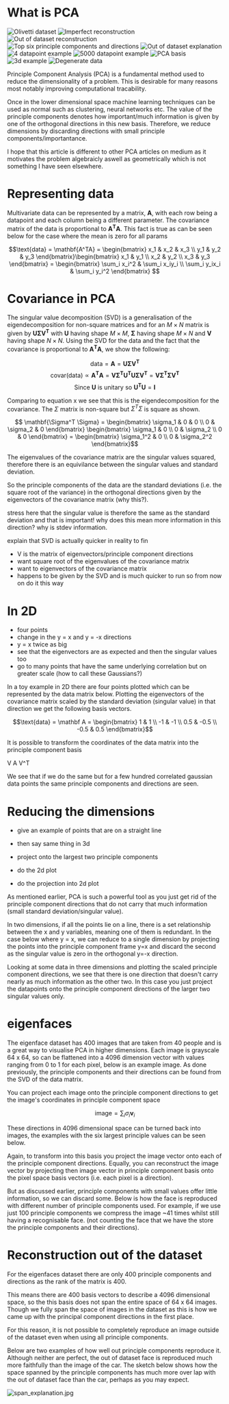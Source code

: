 # What is PCA 

![Olivetti dataset](./figures/olivetti_dataset.png)
![Imperfect reconstruction](./figures/imperfect_reconstruction.png)
![Out of dataset reconstruction](./figures/ood_reconstruction.png)
![Top six principle components and directions](./figures/principle_components.png)
![Out of dataset explanation](./figures/span_explanation.jpg)
![4 datapoint example](./figures/4_datapoints.png)
![5000 datapoint example](./figures/5000_datapoints.png)
![PCA basis](./figures/pca_basis.png)
![3d example](./figures/3d.png)
![Degenerate data](./figures/degeneracy.png)



Principle Component Analysis (PCA) is a fundamental method used to reduce the dimensionality of a problem. This is desirable for many reasons most notably improving computational tracability. 

Once in the lower dimensional space machine learning techniques can be used as normal such as clustering, neural networks etc. The value of the principle components denotes how important/much information is given by one of the orthogonal directions in this new basis. Therefore, we reduce dimensions by discarding directions with small principle components/importantance. 

I hope that this article is different to other PCA articles on medium as it motivates the problem algebraicly aswell as geometrically which is not something I have seen elsewhere.

#  Representing data

Multivariate data can be represented by a matrix, $\mathbf{A}$, with each row being a datapoint and each column being a different parameter. The covariance matrix of the data is proportional to $\mathbf{A
^TA}$. This fact is true as can be seen below for the case where the mean is zero for all params

$$\text{data} = \mathbf{A^TA} = \begin{bmatrix} x_1 & x_2 & x_3 \\ y_1 & y_2 & y_3 \end{bmatrix}\begin{bmatrix} x_1 & y_1 \\ x_2 & y_2 \\ x_3 & y_3 \end{bmatrix} = \begin{bmatrix} \sum_i x_i^2 & \sum_i x_iy_i \\ \sum_i y_ix_i & \sum_i y_i^2 \end{bmatrix} $$


# Covariance in PCA


The singular value decomposition (SVD) is a generalisation of the eigendecomposition for non-square matrices and for an $M \times N$ matrix is given by $\mathbf{U \Sigma V^T}$ with $\mathbf U$ having shape $M \times M$, $\mathbf \Sigma$ having shape $M \times N$ and $\mathbf V$ having shape $N \times N$. Using the SVD for the data and the fact that the covariance is proportional to $\mathbf{A^T A}$, we show the following:

$$\text{data} = \mathbf{A} = \mathbf{U \Sigma V^T}$$
$$\text{covar(data)} \propto \mathbf{A^TA} = \mathbf{V \Sigma^T U^T U \Sigma V^T} = \mathbf{V \Sigma^T \Sigma V^T}$$
$$\text{Since } \mathbf U \text{ is unitary so } \mathbf{U^T U} = \mathbf I$$



Comparing to equation x we see that this is the eigendecomposition for the covariance. The $\Sigma$ matrix is non-square but $\Sigma^T \Sigma$ is square as shown. 

$$ \mathbf{\Sigma^T \Sigma} = \begin{bmatrix} \sigma_1  & 0 & 0 \\ 0 & \sigma_2 & 0 \end{bmatrix} \begin{bmatrix} \sigma_1 & 0 \\ 0 & \sigma_2 \\ 0 & 0 \end{bmatrix} = \begin{bmatrix} \sigma_1^2 & 0 \\ 0 & \sigma_2^2 \end{bmatrix}$$

The eigenvalues of the covariance matrix are the singular values squared, therefore there is an equivilance between the singular values and standard deviation. 


So the principle components of the data are the standard deviations (i.e. the square root of the variance) in the orthogonal directions given by the eigenvectors of the covariance matrix (why this?).  

stress here that the singular value is therefore the same as the standard deviation and that is important! why does this mean more information in this direction? why is stdev information.

explain that SVD is actually quicker in reality to fin

- V is the matrix of eigenvectors/principle component directions
- want square root of the eigenvalues of the covariance matrix
- want to eigenvectors of the covariance matrix 
- happens to be given by the SVD and is much quicker to run so from now on do it this way 

# In 2D 

- four points
- change in the y = x and y = -x directions 
- y = x twice as big 
- see that the eigenvectors are as expected and then the singular values too
- go to many points that have the same underlying correlation but on greater scale (how to call these Gaussians?)

In a toy example in 2D there are four points plotted which can be represented by the data matrix below. Plotting the eigenvectors of the covariance matrix scaled by the standard deviation (singular value) in that direction we get the following basis vectors.


$$\text{data} = \mathbf A = \begin{bmatrix} 1 & 1 \\ -1 & -1 \\ 0.5 & -0.5 \\ -0.5 & 0.5 \end{bmatrix}$$

It is possible to transform the coordinates of the data matrix into the principle component basis 

V A V^T

We see that if we do the same but for a few hundred correlated gaussian data points the same principle components and directions are seen.

# Reducing the dimensions

- give an example of points that are on a straight line
- then say same thing in 3d
- project onto the largest two principle components

- do the 2d plot 
- do the projection into 2d plot

As mentioned earlier, PCA is such a powerful tool as you just get rid of the principle component directions that do not carry that much information (small standard deviation/singular value). 

In two dimensions, if all the points lie on a line, there is a set relationship between the x and y variables, meaning one of them is redundant. In the case below where y = x, we can reduce to a single dimension by projecting the points into the principle component frame y=x and discard the second as the singular value is zero in the orthogonal y=-x direction.

Looking at some data in three dimensions and plotting the scaled principle component directions, we see that there is one direction that doesn't carry nearly as much information as the other two. In this case you just project the datapoints onto the principle component directions of the larger two singular values only.


# eigenfaces

The eigenface dataset has 400 images that are taken from 40 people and is a great way to visualise PCA in higher dimensions. Each image is grayscale 64 x 64, so can be flattened into a 4096 dimension vector with values ranging from 0 to 1 for each pixel, below is an example image. As done previously, the principle components and their directions can be found from the SVD of the data matrix. 


You can project each image onto the principle component directions to get the image's coordinates in principle component space

$$\text{image} = \sum_i \sigma_i \mathbf v_i $$


These directions in 4096 dimensional space can be turned back into images, the examples with the six largest principle values can be seen below. 


Again, to transform into this basis you project the image vector onto each of the principle component directions. Equally, you can reconstruct the image vector by projecting then image vector in principle component basis onto the pixel space basis vectors (i.e. each pixel is a direction). 

But as discussed earlier, principle components with small values offer little information, so we can discard some. Below is how the face is reproduced with different number of principle components used. For example, if we use just 100 principle components we compress the image ~41 times whilst still having a recognisable face. (not counting the face that we have the store the principle components and their directions).

# Reconstruction out of the dataset

For the eigenfaces dataset there are only 400 principle components and directions as the rank of the matrix is 400. 

This means there are 400 basis vectors to describe a 4096 dimensional space, so the this basis does not span the entire space of 64 x 64 images. Though we fully span the space of images in the dataset as this is how we came up with the principal component directions in the first place. 

For this reason, it is not possible to completely reproduce an image outside of the dataset even when using all principle components. 

Below are two examples of how well out principle components reproduce it. Although neither are perfect, the out of dataset face is reproduced much more faithfully than the image of the car. The sketch below shows how the space spanned by the principle components has much more over lap with the out of dataset face than the car, perhaps as you may expect. 

![span_explanation.jpg](attachment:https://github.com/hws1302/pca-vs-autoencoder/span_explanation.jpg)
